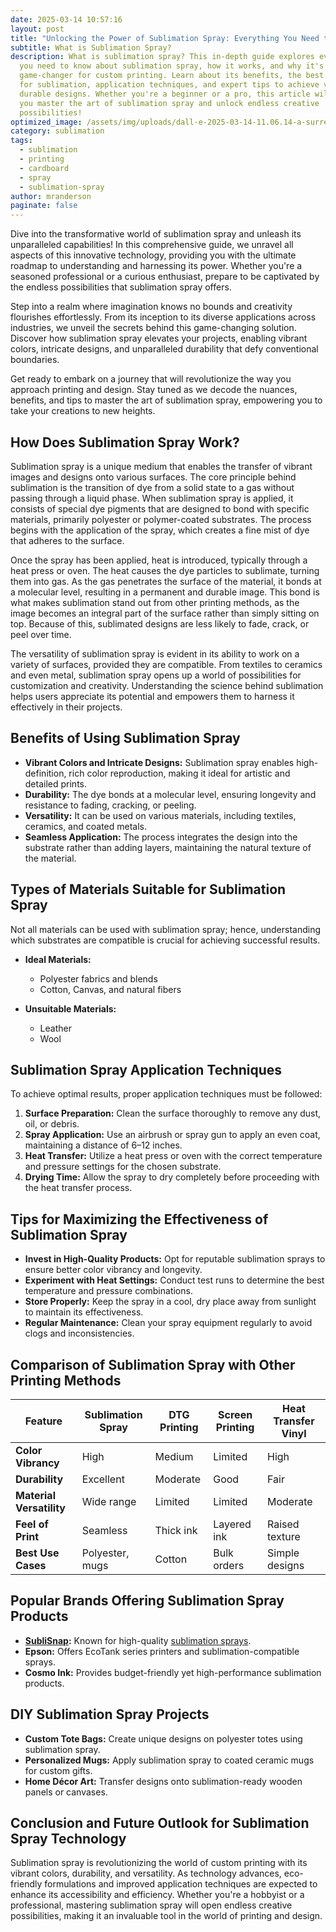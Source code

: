 ```yaml
---
date: 2025-03-14 10:57:16
layout: post
title: "Unlocking the Power of Sublimation Spray: Everything You Need to Know"
subtitle: What is Sublimation Spray?
description: What is sublimation spray? This in-depth guide explores everything
  you need to know about sublimation spray, how it works, and why it's a
  game-changer for custom printing. Learn about its benefits, the best materials
  for sublimation, application techniques, and expert tips to achieve vibrant,
  durable designs. Whether you're a beginner or a pro, this article will help
  you master the art of sublimation spray and unlock endless creative
  possibilities!
optimized_image: /assets/img/uploads/dall·e-2025-03-14-11.06.14-a-surreal-artistic-image-of-a-glowing-light-bulb-floating-in-mid-air-surrounded-by-colorful-swirling-mist.-the-mist-appears-to-be-transforming-into.webp
category: sublimation
tags:
  - sublimation
  - printing
  - cardboard
  - spray
  - sublimation-spray
author: mranderson
paginate: false
---
```

Dive into the transformative world of sublimation spray and unleash its unparalleled capabilities! In this comprehensive guide, we unravel all aspects of this innovative technology, providing you with the ultimate roadmap to understanding and harnessing its power. Whether you're a seasoned professional or a curious enthusiast, prepare to be captivated by the endless possibilities that sublimation spray offers.

Step into a realm where imagination knows no bounds and creativity flourishes effortlessly. From its inception to its diverse applications across industries, we unveil the secrets behind this game-changing solution. Discover how sublimation spray elevates your projects, enabling vibrant colors, intricate designs, and unparalleled durability that defy conventional boundaries.

Get ready to embark on a journey that will revolutionize the way you approach printing and design. Stay tuned as we decode the nuances, benefits, and tips to master the art of sublimation spray, empowering you to take your creations to new heights.

## How Does Sublimation Spray Work?

Sublimation spray is a unique medium that enables the transfer of vibrant images and designs onto various surfaces. The core principle behind sublimation is the transition of dye from a solid state to a gas without passing through a liquid phase. When sublimation spray is applied, it consists of special dye pigments that are designed to bond with specific materials, primarily polyester or polymer-coated substrates. The process begins with the application of the spray, which creates a fine mist of dye that adheres to the surface.

Once the spray has been applied, heat is introduced, typically through a heat press or oven. The heat causes the dye particles to sublimate, turning them into gas. As the gas penetrates the surface of the material, it bonds at a molecular level, resulting in a permanent and durable image. This bond is what makes sublimation stand out from other printing methods, as the image becomes an integral part of the surface rather than simply sitting on top. Because of this, sublimated designs are less likely to fade, crack, or peel over time.

The versatility of sublimation spray is evident in its ability to work on a variety of surfaces, provided they are compatible. From textiles to ceramics and even metal, sublimation spray opens up a world of possibilities for customization and creativity. Understanding the science behind sublimation helps users appreciate its potential and empowers them to harness it effectively in their projects.

## Benefits of Using Sublimation Spray

* **Vibrant Colors and Intricate Designs:** Sublimation spray enables high-definition, rich color reproduction, making it ideal for artistic and detailed prints.
* **Durability:** The dye bonds at a molecular level, ensuring longevity and resistance to fading, cracking, or peeling.
* **Versatility:** It can be used on various materials, including textiles, ceramics, and coated metals.
* **Seamless Application:** The process integrates the design into the substrate rather than adding layers, maintaining the natural texture of the material.

## Types of Materials Suitable for Sublimation Spray

Not all materials can be used with sublimation spray; hence, understanding which substrates are compatible is crucial for achieving successful results.

* **Ideal Materials:**

  * Polyester fabrics and blends
  * Cotton, Canvas, and natural fibers
* **Unsuitable Materials:**

  * L﻿eather
  * W﻿ool

## Sublimation Spray Application Techniques

To achieve optimal results, proper application techniques must be followed:

1. **Surface Preparation:** Clean the surface thoroughly to remove any dust, oil, or debris.
2. **Spray Application:** Use an airbrush or spray gun to apply an even coat, maintaining a distance of 6–12 inches.
3. **Heat Transfer:** Utilize a heat press or oven with the correct temperature and pressure settings for the chosen substrate.
4. **Drying Time:** Allow the spray to dry completely before proceeding with the heat transfer process.

## Tips for Maximizing the Effectiveness of Sublimation Spray

* **Invest in High-Quality Products:** Opt for reputable sublimation sprays to ensure better color vibrancy and longevity.
* **Experiment with Heat Settings:** Conduct test runs to determine the best temperature and pressure combinations.
* **Store Properly:** Keep the spray in a cool, dry place away from sunlight to maintain its effectiveness.
* **Regular Maintenance:** Clean your spray equipment regularly to avoid clogs and inconsistencies.

## Comparison of Sublimation Spray with Other Printing Methods

| Feature                  | Sublimation Spray | DTG Printing | Screen Printing | Heat Transfer Vinyl |
| ------------------------ | ----------------- | ------------ | --------------- | ------------------- |
| **Color Vibrancy**       | High              | Medium       | Limited         | High                |
| **Durability**           | Excellent         | Moderate     | Good            | Fair                |
| **Material Versatility** | Wide range        | Limited      | Limited         | Moderate            |
| **Feel of Print**        | Seamless          | Thick ink    | Layered ink     | Raised texture      |
| **Best Use Cases**       | Polyester, mugs   | Cotton       | Bulk orders     | Simple designs      |

## Popular Brands Offering Sublimation Spray Products

* **[SubliSnap](https://sublisnap.com):** Known for high-quality [sublimation sprays](https://sublisnap.com/specials).
* **Epson:** Offers EcoTank series printers and sublimation-compatible sprays.
* **Cosmo Ink:** Provides budget-friendly yet high-performance sublimation products.

## DIY Sublimation Spray Projects

* **Custom Tote Bags:** Create unique designs on polyester totes using sublimation spray.
* **Personalized Mugs:** Apply sublimation spray to coated ceramic mugs for custom gifts.
* **Home Décor Art:** Transfer designs onto sublimation-ready wooden panels or canvases.

## Conclusion and Future Outlook for Sublimation Spray Technology

Sublimation spray is revolutionizing the world of custom printing with its vibrant colors, durability, and versatility. As technology advances, eco-friendly formulations and improved application techniques are expected to enhance its accessibility and efficiency. Whether you're a hobbyist or a professional, mastering sublimation spray will open endless creative possibilities, making it an invaluable tool in the world of printing and design.